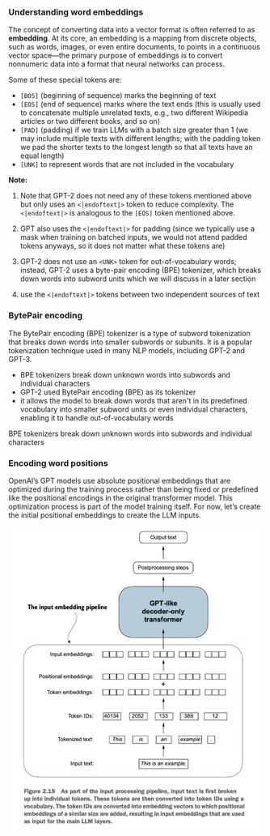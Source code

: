### Understanding word embeddings

The concept of converting data into a vector format is often referred to as **embedding**.
At its core, an embedding is a mapping from discrete objects, such as words, images, or even entire documents, to points in a continuous vector space—the primary purpose of embeddings is to convert nonnumeric data into a format that neural networks can process.

Some of these special tokens are:
- `[BOS]` (beginning of sequence) marks the beginning of text
- `[EOS]` (end of sequence) marks where the text ends (this is usually used to concatenate multiple unrelated texts, e.g., two different Wikipedia articles or two different books, and so on)
- `[PAD]` (padding) if we train LLMs with a batch size greater than 1 (we may include multiple texts with different lengths; with the padding token we pad the shorter texts to the longest length so that all texts have an equal length)
- `[UNK]` to represent words that are not included in the vocabulary

**Note:**
1. Note that GPT-2 does not need any of these tokens mentioned above but only uses an `<|endoftext|>` token to reduce complexity. The `<|endoftext|>` is analogous to the `[EOS]` token mentioned above.

2. GPT also uses the `<|endoftext|>` for padding (since we typically use a mask when training on batched inputs, we would not attend padded tokens anyways, so it does not matter what these tokens are)

3. GPT-2 does not use an `<UNK>` token for out-of-vocabulary words; instead, GPT-2 uses a byte-pair encoding (BPE) tokenizer, which breaks down words into subword units which we will discuss in a later section

4. use the `<|endoftext|>` tokens between two independent sources of text


### BytePair encoding

The BytePair encoding (BPE) tokenizer is a type of subword tokenization that breaks down words into smaller subwords or subunits. It is a popular tokenization technique used in many NLP models, including GPT-2 and GPT-3.

- BPE tokenizers break down unknown words into subwords and individual characters
- GPT-2 used BytePair encoding (BPE) as its tokenizer
- it allows the model to break down words that aren't in its predefined vocabulary into smaller subword units or even individual characters, enabling it to handle out-of-vocabulary words

BPE tokenizers break down unknown words into subwords and individual characters

### Encoding word positions

OpenAI’s GPT models use absolute positional embeddings that are optimized during the training process rather than being fixed or predefined like the positional encodings in the original transformer model. This optimization process is part of the model training itself. For now, let’s create the initial positional embeddings to create the LLM inputs.

![](./images/gpd-pipeline.png)
